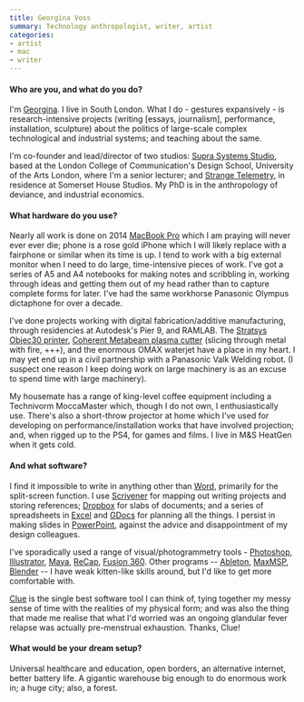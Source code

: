```yaml
---
title: Georgina Voss
summary: Technology anthropologist, writer, artist
categories:
- artist
- mac
- writer
---
```


#### Who are you, and what do you do?

I'm [Georgina](http://georginavoss.com/ "Georgina's website."). I live in South London.  What I do - gestures expansively - is research-intensive projects (writing [essays, journalism], performance, installation, sculpture) about the politics of large-scale complex technological and industrial systems; and teaching about the same.
 
I'm co-founder and lead/director of two studios: [Supra Systems Studio](http://suprasystems.studio/ "A research group within the University of the Arts London."), based at the London College of Communication's Design School, University of the Arts London, where I'm a senior lecturer; and [Strange Telemetry](http://www.strangetelemetry.com/ "A research company in London."), in residence at Somerset House Studios. My PhD is in the anthropology of deviance, and industrial economics.

#### What hardware do you use?

Nearly all work is done on 2014 [MacBook Pro][macbook-pro] which I am praying will never ever ever die; phone is a rose gold iPhone which I will likely replace with a fairphone or similar when its time is up. I tend to work with a big external monitor when I need to do large, time-intensive pieces of work. I've got a series of A5 and A4 notebooks for making notes and scribbling in, working through ideas and getting them out of my head rather than to capture complete forms for later. I've had the same workhorse Panasonic Olympus dictaphone for over a decade.
 
I've done projects working with digital fabrication/additive manufacturing, through residencies at Autodesk's Pier 9, and RAMLAB. The [Stratsys Objec30 printer][objet30-pro], [Coherent Metabeam plasma cutter][meta-4c] (slicing through metal with fire, +++), and the enormous OMAX waterjet have a place in my heart. I may yet end up in a civil partnership with a Panasonic Valk Welding robot. (I suspect one reason I keep doing work on large machinery is as an excuse to spend time with large machinery).  
 
My housemate has a range of king-level coffee equipment including a Technivorm MoccaMaster which, though I do not own, I enthusiastically use. There's also a short-throw projector at home which I've used for developing on performance/installation works that have involved projection; and, when rigged up to the PS4, for games and films. I live in M&S HeatGen when it gets cold.

#### And what software?

I find it impossible to write in anything other than [Word][], primarily for the split-screen function. I use [Scrivener][] for mapping out writing projects and storing references; [Dropbox][] for slabs of documents; and a series of spreadsheets in [Excel][] and [GDocs][google-docs] for planning all the things. I persist in making slides in [PowerPoint][], against the advice and disappointment of my design colleagues.
 
I've sporadically used a range of visual/photogrammetry tools - [Photoshop][], [Illustrator][], [Maya][], [ReCap][], [Fusion 360][fusion-360]. Other programs -- [Ableton][live], [MaxMSP][max], [Blender][] -- I have weak kitten-like skills around, but I'd like to get more comfortable with.
 
[Clue][clue-ios] is the single best software tool I can think of, tying together my messy sense of time with the realities of my physical form; and was also the thing that made me realise that what I'd worried was an ongoing glandular fever relapse was actually pre-menstrual exhaustion. Thanks, Clue!

#### What would be your dream setup?

Universal healthcare and education, open borders, an alternative internet, better battery life. A gigantic warehouse big enough to do enormous work in; a huge city; also, a forest.

[macbook-pro]: https://www.apple.com/macbook-pro/ "A laptop."
[meta-4c]: https://www.coherent.com/lasers/laser/meta-4c "A laser cutter."
[objet30-pro]: https://www.stratasys.com/3d-printers/objet30-pro "A 3D printer."
[blender]: https://www.blender.org/ "A free, open-source 3D renderer."
[clue-ios]: https://itunes.apple.com/us/app/clue-health-period-tracker/id657189652 "A period and health tracking app."
[dropbox]: https://www.dropbox.com/ "Online syncing and storage."
[excel]: https://products.office.com/en-us/excel "A spreadsheet application."
[fusion-360]: https://www.autodesk.com/products/fusion-360/overview "Cloud-based CAD/CAM software."
[google-docs]: https://en.wikipedia.org/wiki/Google_Docs "A web-based office suite."
[illustrator]: https://www.adobe.com/products/illustrator.html "A vector graphics editor."
[live]: https://www.ableton.com/en/live/ "Musical creation software."
[max]: https://cycling74.com/products/max/ "A visual programming environment."
[maya]: https://www.autodesk.com/products/maya/overview "3D animation software."
[photoshop]: https://www.adobe.com/products/photoshop.html "A bitmap image editor."
[powerpoint]: https://products.office.com/en-us/powerpoint "Presentation software."
[recap]: https://www.autodesk.com/products/recap/overview "3D model capturing software."
[scrivener]: http://literatureandlatte.com/scrivener.php "A Mac text editor aimed at writers."
[word]: https://products.office.com/en-us/word "A document editor."
